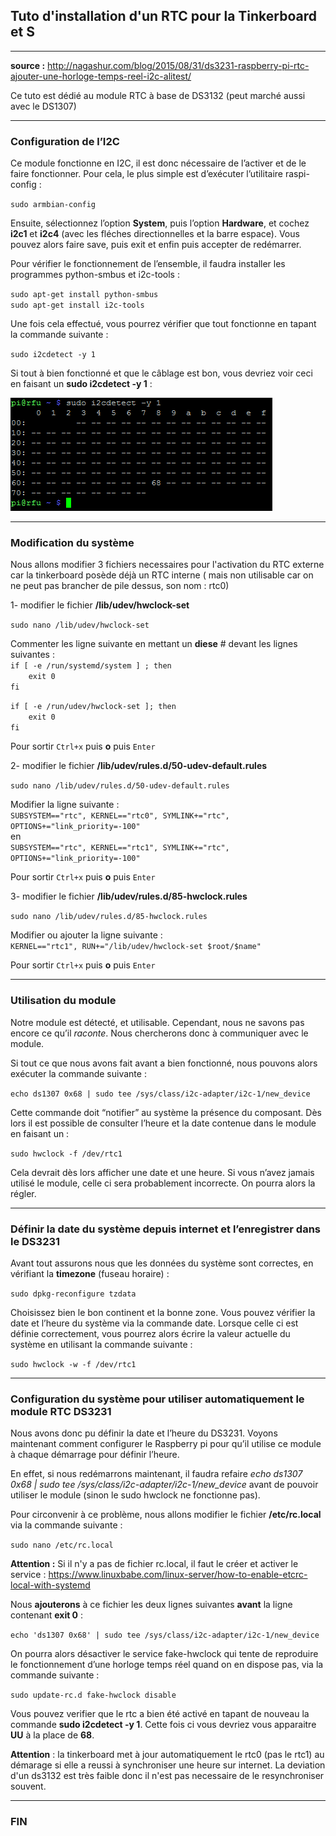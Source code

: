 ## Tuto d'installation d'un RTC pour la Tinkerboard et S
---

__source :__ http://nagashur.com/blog/2015/08/31/ds3231-raspberry-pi-rtc-ajouter-une-horloge-temps-reel-i2c-alitest/

Ce tuto est dédié au module RTC à base de DS3132 (peut marché aussi avec le DS1307)

---
### Configuration de l’I2C

Ce module fonctionne en I2C, il est donc nécessaire de l’activer et de le faire fonctionner. Pour cela, le plus simple est d’exécuter l’utilitaire raspi-config :
	
`sudo armbian-config`

Ensuite, sélectionnez l’option **System**, puis l’option **Hardware**, et cochez **i2c1** et **i2c4** (avec les fléches directionnelles et la barre espace). Vous pouvez alors faire save, puis exit et enfin puis accepter de redémarrer.        

Pour vérifier le fonctionnement de l’ensemble, il faudra installer les programmes python-smbus et i2c-tools :

`sudo apt-get install python-smbus`   
`sudo apt-get install i2c-tools`   

Une fois cela effectué, vous pourrez vérifier que tout fonctionne en tapant la commande suivante :
	
`sudo i2cdetect -y 1`

Si tout à bien fonctionné et que le câblage est bon, vous devriez voir ceci en faisant un **sudo i2cdetect -y 1** :

![Resultat](https://github.com/Patrick-81/NAFABox/raw/master/ConfigTinker/rtc_rpi.png)

---
### Modification du système 

Nous allons modifier 3 fichiers necessaires pour l'activation du RTC externe car la tinkerboard posède déjà un RTC interne ( mais non utilisable car on ne peut pas brancher de pile dessus, son nom : rtc0)

1- modifier le fichier **/lib/udev/hwclock-set**

`sudo nano /lib/udev/hwclock-set`

Commenter les ligne suivante en mettant un **diese** # devant les lignes suivantes :   
`if [ -e /run/systemd/system ] ; then`  
`    exit 0`  
`fi`  

`if [ -e /run/udev/hwclock-set ]; then`  
`    exit 0`  
`fi`  

Pour sortir `Ctrl+x` puis **o** puis `Enter`


2- modifier le fichier **/lib/udev/rules.d/50-udev-default.rules**

`sudo nano /lib/udev/rules.d/50-udev-default.rules`  

Modifier la ligne suivante :   
`SUBSYSTEM=="rtc", KERNEL=="rtc0", SYMLINK+="rtc", OPTIONS+="link_priority=-100"`  
en  
`SUBSYSTEM=="rtc", KERNEL=="rtc1", SYMLINK+="rtc", OPTIONS+="link_priority=-100"`    

Pour sortir `Ctrl+x` puis **o** puis `Enter`

3- modifier le fichier **/lib/udev/rules.d/85-hwclock.rules**

`sudo nano /lib/udev/rules.d/85-hwclock.rules`  

Modifier ou ajouter la ligne suivante :   
`KERNEL=="rtc1", RUN+="/lib/udev/hwclock-set $root/$name"`     

Pour sortir `Ctrl+x` puis **o** puis `Enter`


---
### Utilisation du module

Notre module est détecté, et utilisable. Cependant, nous ne savons pas encore ce qu’il *raconte*. Nous chercherons donc à communiquer avec le module.

Si tout ce que nous avons fait avant a bien fonctionné, nous pouvons alors exécuter la commande suivante :
	
`echo ds1307 0x68 | sudo tee /sys/class/i2c-adapter/i2c-1/new_device`

Cette commande doit “notifier” au système la présence du composant. Dès lors il est possible de consulter l’heure et la date contenue dans le module en faisant un :

`sudo hwclock -f /dev/rtc1`

Cela devrait dès lors afficher une date et une heure. Si vous n’avez jamais utilisé le module, celle ci sera probablement incorrecte. On pourra alors la régler.

---
### Définir la date du système depuis internet et l’enregistrer dans le DS3231

Avant tout assurons nous que les données du système sont correctes, en vérifiant la **timezone** (fuseau horaire) :

`sudo dpkg-reconfigure tzdata`

Choisissez bien le bon continent et la bonne zone. Vous pouvez vérifier la date et l’heure du système via la commande  date. Lorsque celle ci est définie correctement, vous pourrez alors écrire la valeur actuelle du système en utilisant la commande suivante :

`sudo hwclock -w -f /dev/rtc1`

---
### Configuration du système pour utiliser automatiquement le module RTC DS3231

Nous avons donc pu définir la date et l’heure du DS3231. Voyons maintenant comment configurer le Raspberry pi pour qu’il utilise ce module à chaque démarrage pour définir l’heure.

En effet, si nous redémarrons maintenant, il faudra refaire *echo ds1307 0x68 | sudo tee /sys/class/i2c-adapter/i2c-1/new_device* avant de pouvoir utiliser le module (sinon le sudo hwclock ne fonctionne pas).

Pour circonvenir à ce problème, nous allons modifier le fichier **/etc/rc.local** via la commande suivante :

`sudo nano /etc/rc.local`

**Attention :** Si il n'y a pas de fichier rc.local, il faut le créer et activer le service : https://www.linuxbabe.com/linux-server/how-to-enable-etcrc-local-with-systemd

Nous **ajouterons** à ce fichier les deux lignes suivantes **avant** la ligne contenant **exit 0** :

`echo 'ds1307 0x68' | sudo tee /sys/class/i2c-adapter/i2c-1/new_device`

On pourra alors désactiver le service fake-hwclock qui tente de reproduire le fonctionnement d’une horloge temps réel quand on en dispose pas, via la commande suivante :
	
`sudo update-rc.d fake-hwclock disable`

Vous pouvez verifier que le rtc a bien été activé en tapant de nouveau la commande **sudo i2cdetect -y 1**. Cette fois ci vous devriez vous apparaitre **UU** à la place de **68**. 

**Attention** : la tinkerboard met à jour automatiquement le rtc0 (pas le rtc1) au démarage si elle a reussi à synchroniser une heure sur internet. La deviation d'un ds3132 est très faible donc il n'est pas necessaire de le resynchroniser souvent.

---
### FIN


